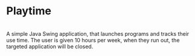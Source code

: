 <h1>Playtime</h1>
<br/>A simple Java Swing application, that launches programs and tracks their use time. The user is given 10 hours per week, when they run out, the targeted application will be closed.
 
 
